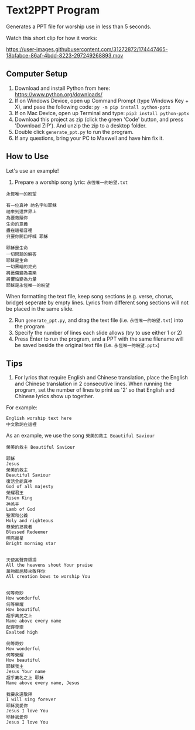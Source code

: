 # Text2PPT Program
Generates a PPT file for worship use in less than 5 seconds.

Watch this short clip for how it works:

https://user-images.githubusercontent.com/31272872/174447465-18bfabce-86af-4bdd-8223-297249268893.mov


## Computer Setup
1. Download and install Python from here: https://www.python.org/downloads/
2. If on Windows Device, open up Command Prompt (type Windows Key + X), and pase the following code: `py -m pip install python-pptx`
3. If on Mac Device, open up Terminal and type: `pip3 install python-pptx`
4. Download this project as zip (click the green 'Code' button, and press 'Download ZIP'). And unzip the zip to a desktop folder. 
5. Double click `generate_ppt.py` to run the program.
6. If any questions, bring your PC to Maxwell and have him fix it.

## How to Use
Let's use an example! 
1. Prepare a worship song lyric: `永恆唯一的盼望.txt`

```
永恆唯一的盼望

有一位真神 祂名字叫耶穌
祂來到這世界上
為要救贖你
生命的意義
盡在這福音裡
只要你開口呼喊 耶穌

耶穌是生命
一切問題的解答
耶穌是生命
一切黑暗的亮光
將憂傷變為喜樂
將懼怕變為力量
耶穌是永恆唯一的盼望
```

When formatting the text file, keep song sections (e.g. verse, chorus, bridge) seperate by empty lines. 
Lyrics from different song sections will not be placed in the same slide.

2. Run `generate_ppt.py`, and drag the text file (i.e. `永恆唯一的盼望.txt`) into the program
3. Specify the number of lines each slide allows (try to use either 1 or 2)
4. Press Enter to run the program, and a PPT with the same filename will be saved beside the original text file (i.e. `永恆唯一的盼望.pptx`)

## Tips
1. For lyrics that require English and Chinese translation, place the English and Chinese translation in 2 consecutive lines.
When running the program, set the number of lines to print as '2' so that English and Chinese lyrics show up together.

For example: 
```
English worship text here
中文歌詞在這裡
```

As an example, we use the song `榮美的救主 Beautiful Saviour`

```
榮美的救主 Beautiful Saviour

耶穌
Jesus
榮美的救主 
Beautiful Saviour
復活全能真神
God of all majesty
榮耀君王
Risen King
神羔羊
Lamb of God
聖潔和公義
Holy and righteous
尊榮的拯救者
Blessed Redeemer
明亮晨星
Bright morning star


天使高聲齊頌揚
All the heavens shout Your praise
萬物都屈膝來敬拜你
All creation bows to worship You


何等奇妙
How wonderful
何等榮耀
How beautiful
超乎萬民之上
Name above every name
配得尊崇
Exalted high

何等奇妙
How wonderful
何等榮耀
How beautiful
耶穌我主
Jesus Your name
超乎萬名之上 耶穌
Name above every name, Jesus

我要永遠敬拜
I will sing forever
耶穌我愛你
Jesus I love You
耶穌我愛你
Jesus I love You
```
